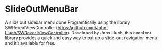 # SlideOutMenuBar
A slide out sidebar menu done Programtically using the library SWRevealViewController (https://github.com/John-Lluch/SWRevealViewController). Developed by John Lluch, this excellent library provides a quick and easy way to put up a slide-out navigation menu and it’s available for free.
